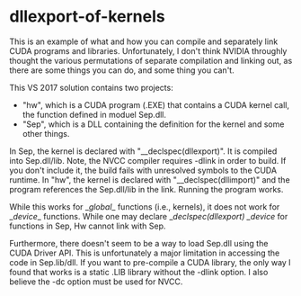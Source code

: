 # dllexport-of-kernels
This is an example of what and how you can compile and separately link CUDA
programs and libraries. Unfortunately, I don't think NVIDIA throughly thought the
various permutations of separate compilation and linking out,
as there are some things you can do, and some thing you can't.

This VS 2017 solution contains two projects:
* "hw", which is a CUDA
program (.EXE) that contains a CUDA kernel call, the function defined in moduel Sep.dll.
* "Sep", which is a DLL containing the definition for the kernel and some other things.

In Sep, the kernel is declared with "__declspec(dllexport)".
It is compiled into Sep.dll/lib. Note, the NVCC compiler requires -dlink in order to build. If you
don't include it, the build fails with unresolved symbols to the CUDA runtime.
In "hw", the kernel is declared with "__declspec(dllimport)" and the program references
the Sep.dll/lib in the link.
Running the program works.

While this works for \__global__ functions (i.e., kernels),
it does not work for \__device__ functions. While one may declare
\__declspec(dllexport) \__device__ for functions
in Sep, Hw cannot link with Sep.

Furthermore, there doesn't seem to be a way to load Sep.dll using the CUDA Driver API.
This is unfortunately a major limitation in accessing the code in Sep.lib/dll. If you want
to pre-compile a CUDA library, the only way I found that works
is a static .LIB library without the -dlink option. I also believe the -dc option must be used
for NVCC.
